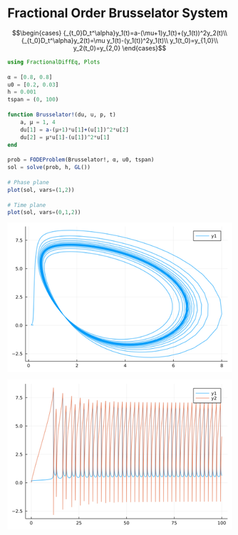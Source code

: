 # Fractional Order Brusselator System

```math
\begin{cases}
{_{t_0}D_t^\alpha}y_1(t)=a-(\mu+1)y_1(t)+(y_1(t))^2y_2(t)\\
{_{t_0}D_t^\alpha}y_2(t)=\mu y_1(t)-(y_1(t))^2y_1(t)\\
y_1(t_0)=y_{1,0}\\
y_2(t_0)=y_{2,0}
\end{cases}
```

```julia
using FractionalDiffEq, Plots

α = [0.8, 0.8]
u0 = [0.2, 0.03]
h = 0.001
tspan = (0, 100)

function Brusselator!(du, u, p, t)
    a, μ = 1, 4
    du[1] = a-(μ+1)*u[1]+(u[1])^2*u[2]
    du[2] = μ*u[1]-(u[1])^2*u[1]
end

prob = FODEProblem(Brusselator!, α, u0, tspan)
sol = solve(prob, h, GL())

# Phase plane
plot(sol, vars=(1,2))

# Time plane
plot(sol, vars=(0,1,2))
```

![BrusselatorPhase](./assets/Brusselator.png)

![BrusselatorTime](./assets/BrusselatorTime.png)
